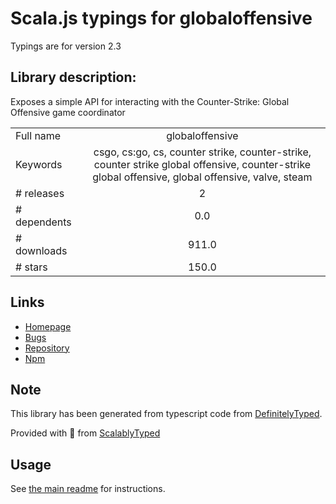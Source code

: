 
# Scala.js typings for globaloffensive

Typings are for version 2.3

## Library description:
Exposes a simple API for interacting with the Counter-Strike: Global Offensive game coordinator

|                    |                 |
| ------------------ | :-------------: |
| Full name          | globaloffensive |
| Keywords           | csgo, cs:go, cs, counter strike, counter-strike, counter strike global offensive, counter-strike global offensive, global offensive, valve, steam |
| # releases         | 2 |
| # dependents       | 0.0 |
| # downloads        | 911.0 |
| # stars            | 150.0 |

## Links
- [Homepage](https://github.com/DoctorMcKay/node-globaloffensive)
- [Bugs](https://github.com/DoctorMcKay/node-globaloffensive/issues)
- [Repository](https://github.com/DoctorMcKay/node-globaloffensive)
- [Npm](https://www.npmjs.com/package/globaloffensive)
    


## Note
This library has been generated from typescript code from [DefinitelyTyped](https://definitelytyped.org).

Provided with :purple_heart: from [ScalablyTyped](https://github.com/oyvindberg/ScalablyTyped)

## Usage
See [the main readme](../../readme.md) for instructions.



